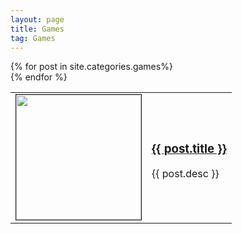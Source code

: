 ```yaml
---
layout: page
title: Games
tag: Games
---
```


<div class="games">
		<table>
		{% for post in site.categories.games%}
			<tr>
			<div class="tableitem">
				<td style="Width: 200px">
					<a href="{{ post.url }}">
						<img src="{{ post.image }}" height="200px" width="200px" border="1px"/>
					</a>
				</td>
				<td>
					<a class="list" href="{{ post.url }}">
						<h3>{{ post.title }}</h3>
					</a>
					<p>
						{{ post.desc }}
					</p>
				</td>
				</div>
			</tr>
		{% endfor %}
	</table>
</div>

